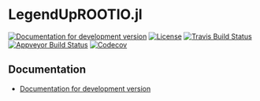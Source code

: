 # LegendUpROOTIO.jl

[![Documentation for development version](https://img.shields.io/badge/docs-dev-blue.svg)](https://legend-exp.github.io/LegendUpROOTIO.jl/dev)
[![License](http://img.shields.io/badge/license-MIT-brightgreen.svg?style=flat)](LICENSE.md)
[![Travis Build Status](https://travis-ci.com/legend-exp/LegendUpROOTIO.jl.svg?branch=master)](https://travis-ci.com/legend-exp/LegendUpROOTIO.jl)
[![Appveyor Build Status](https://ci.appveyor.com/api/projects/status/github/legend-exp/LegendUpROOTIO.jl?branch=master&svg=true)](https://ci.appveyor.com/project/legend-exp/LegendUpROOTIO-jl)
[![Codecov](https://codecov.io/gh/legend-exp/LegendUpROOTIO.jl/branch/master/graph/badge.svg)](https://codecov.io/gh/legend-exp/LegendUpROOTIO.jl)


## Documentation

* [Documentation for development version](https://legend-exp.github.io/LegendUpROOTIO.jl/dev)
